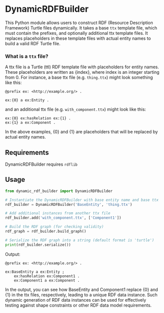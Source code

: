 # DynamicRDFBuilder
This Python module allows users to construct RDF (Resource Description Framework) Turtle files dynamically. It takes a base `ttx` template file, which must contain the prefixes, and optionally additional ttx template files. It replaces placeholders in these template files with actual entity names to build a valid RDF Turtle file.

### What is a `ttx` file?
A ttx file is a Turtle (ttl) RDF template file with placeholders for entity names. These placeholders are written as {index}, where index is an integer starting from 0. For instance, a base ttx file (e.g. `thing.ttx`) might look something like this:
```ttl
@prefix ex: <http://example.org/> .

ex:{0} a ex:Entity .
```

and an additional ttx file (e.g. `with_component.ttx`) might look like this:
```
ex:{0} ex:hasRelation ex:{1} .
ex:{1} a ex:Component .
```

In the above examples, {0} and {1} are placeholders that will be replaced by actual entity names.

## Requirements
DynamicRDFBuilder requires `rdflib`

## Usage
```python
from dynamic_rdf_builder import DynamicRDFBuilder

# Instantiate the DynamicRDFBuilder with base entity name and base ttx file
rdf_builder = DynamicRDFBuilder('BaseEntity', 'thing.ttx')

# Add additional instances from another ttx file
rdf_builder.add('with_component.ttx', ['Component1'])

# Build the RDF graph (for checking validity)
rdf_graph = rdf_builder.build_graph()

# Serialize the RDF graph into a string (default format is 'turtle')
print(rdf_builder.serialize())
```

Output:
```
@prefix ex: <http://example.org/> .

ex:BaseEntity a ex:Entity ;
    ex:hasRelation ex:Component1 .
    ex:Component1 a ex:Component .
```

In the output, you can see how BaseEntity and Component1 replace {0} and {1} in the ttx files, respectively, leading to a unique RDF data instance. Such dynamic generation of RDF data instances can be used for effectively testing against shape constraints or other RDF data model requirements.
